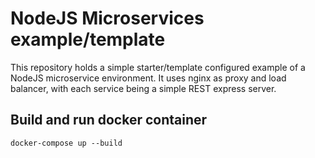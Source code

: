 # NodeJS Microservices example/template

This repository holds a simple starter/template configured example of a NodeJS microservice environment. It uses nginx as proxy and load balancer, with each service being a simple REST express server.

## Build and run docker container

```
docker-compose up --build
```
